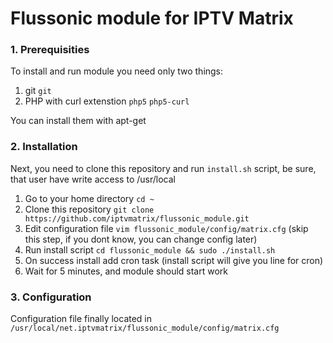 # Flussonic module for IPTV Matrix

### 1. Prerequisities
  To install and run module you need only two things: 
  1. git `git`
  2. PHP with curl extenstion `php5` `php5-curl`

You can install them with apt-get

### 2. Installation
Next, you need to clone this repository and run `install.sh` script, be sure, that user have write access to /usr/local

1. Go to your home directory `cd ~`
2. Clone this repository `git clone https://github.com/iptvmatrix/flussonic_module.git`
3. Edit configuration file `vim flussonic_module/config/matrix.cfg` (skip this step, if you dont know, you can change config later)
4. Run install script `cd flussonic_module && sudo ./install.sh`
5. On success install add cron task (install script will give you line for cron)
6. Wait for 5 minutes, and module should start work

### 3. Configuration

Configuration file finally located in `/usr/local/net.iptvmatrix/flussonic_module/config/matrix.cfg`
